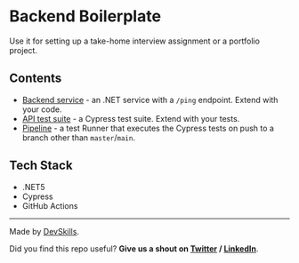 # Backend Boilerplate

Use it for setting up a take-home interview assignment or a portfolio project.

## Contents

- [Backend service](https://github.com/DevSkillsHQ/backend-boilerplate-dotnet/tree/master/app) - an .NET service with a `/ping` endpoint. Extend with your code.
- [API test suite](https://github.com/DevSkillsHQ/backend-boilerplate-dotnet/blob/master/cypress/integration/backend.spec.js) - a Cypress test suite. Extend with your tests.
- [Pipeline](https://github.com/DevSkillsHQ/backend-boilerplate-dotnet/blob/master/.github/workflows/tests.yml) - a test Runner that executes the Cypress tests on push to a branch other than `master`/`main`.

## Tech Stack

- .NET5
- Cypress
- GitHub Actions

---

Made by [DevSkills](https://devskills.co).

Did you find this repo useful? **Give us a shout on [Twitter](https://twitter.com/DevSkillsHQ) / [LinkedIn](https://www.linkedin.com/company/devskills)**.

